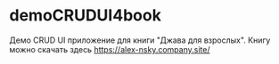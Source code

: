 # demoCRUDUI4book

Демо  CRUD UI приложение для книги "Джава для взрослых". Книгу можно скачать здесь https://alex-nsky.company.site/
